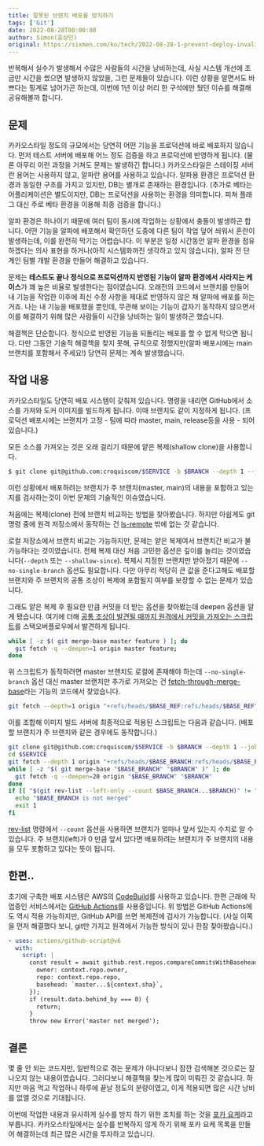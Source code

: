 ```yaml
---
title: 잘못된 브랜치 배포를 방지하기
tags: ['Git']
date: 2022-08-28T00:00:00
author: Simon(윤상민)
original: https://sixmen.com/ko/tech/2022-08-28-1-prevent-deploy-invalid-branch/
---
```


반복해서 실수가 발생해서 수많은 사람들의 시간을 낭비하는데, 사실 시스템 개선에 조금만 시간을 썼으면 발생하지 않았을, 그런 문제들이 있습니다. 이런 상황을 알면서도 바쁘다는 핑계로 넘어가곤 하는데, 이번에 1년 이상 머리 한 구석에만 뒀던 이슈를 해결해 공유해볼까 합니다.

<!--more-->

## 문제

카카오스타일 정도의 규모에서는 당연히 어떤 기능을 프로덕션에 바로 배포하지 않습니다. 먼저 테스트 서버에 배포해 어느 정도 검증을 하고 프로덕션에 반영하게 됩니다. (물론 아무리 이런 과정을 거쳐도 문제는 발생하긴 합니다.) 카카오스타일은 스테이징 서버란 용어는 사용하지 않고, 알파란 용어를 사용하고 있습니다. 알파용 환경은 프로덕션 환경과 동일한 구조를 가지고 있지만, DB는 별개로 존재하는 환경입니다. (추가로 베타는 어플리케이션은 별도이지만, DB는 프로덕션을 사용하는 환경을 의미합니다. 피쳐 플래그 대신 주로 베타 환경을 이용해 최종 검증을 합니다.)

알파 환경은 하나이기 때문에 여러 팀이 동시에 작업하는 상황에서 충돌이 발생하곤 합니다. 어떤 기능을 알파에 배포해서 확인하던 도중에 다른 팀이 작업 덮어 씌워서 혼란이 발생하는데, 이를 완전히 막기는 어렵습니다. 이 부분은 일정 시간동안 알파 환경을 점유하겠다는 의사 표현을 하거나(아직 시스템화까진 생각하고 있지 않습니다), 알파 전 단계인 팀별 개발 환경을 만들어 해결하고 있습니다.

문제는 **테스트도 끝나 정식으로 프로덕션까지 반영된 기능이 알파 환경에서 사라지는 케이스**가 꽤 높은 비율로 발생한다는 점이였습니다. 오래전의 코드에서 브랜치를 만들어 내 기능을 작업한 이후에 최신 수정 사항을 제대로 반영하지 않은 채 알파에 배포를 하는 거죠. 나는 내 기능을 배포했을 뿐인데, 무관해 보이는 기능이 갑자기 동작하지 않으면서 이를 해결하기 위해 많은 사람들이 시간을 낭비하는 일이 발생하곤 했습니다.

해결책은 단순합니다. 정식으로 반영된 기능을 되돌리는 배포를 할 수 없게 막으면 됩니다. 다만 그동안 기술적 해결책을 찾지 못해, 규칙으로 정했지만(알파 배포시에는 main 브랜치를 포함해서 주세요!) 당연히 문제는 계속 발생했습니다.

## 작업 내용

카카오스타일도 당연히 배포 시스템이 갖춰져 있습니다. 명령을 내리면 GitHub에서 소스를 가져와 도커 이미지를 빌드하게 됩니다. 이때 브랜치도 같이 지정하게 됩니다. (프로덕션 배포시에는 브랜치가 고정 - 팀에 따라 master, main, release등을 사용 - 되어 있습니다.)

모든 소스를 가져오는 것은 오래 걸리기 때문에 얕은 복제(shallow clone)을 사용합니다.

```bash
$ git clone git@github.com:croquiscom/$SERVICE -b $BRANCH --depth 1 --jobs 2
```

이런 상황에서 배포하려는 브랜치가 주 브랜치(master, main)의 내용을 포함하고 있는지를 검사하는것이 이번 문제의 기술적인 이슈였습니다.

처음에는 복제(clone) 전에 브랜치 비교하는 방법을 찾아봤습니다. 하지만 아쉽게도 git 명령 중에 원격 저장소에서 동작하는 건 [ls-remote](https://git-scm.com/docs/git-ls-remote.html) 밖에 없는 것 같습니다.

로컬 저장소에서 브랜치 비교는 가능하지만, 문제는 얕은 복제여서 브랜치간 비교가 불가능하다는 것이였습니다. 전체 복제 대신 처음 고민한 옵션은 깊이를 늘리는 것이였습니다(`--depth` 또는 `--shallow-since`). 복제시 지정한 브랜치만 받아졌기 때문에 `--no-single-branch` 옵션도 필요합니다. 다만 아무리 적당히 큰 값을 준다고해도 배포할 브랜치와 주 브랜치의 공통 조상이 복제에 포함될지 여부를 보장할 수 없는 문제가 있습니다.

그래도 얕은 복제 후 필요한 만큼 커밋을 더 받는 옵션을 찾아봤는데 deepen 옵션을 알게 됐습니다. 여기에 더해 [공통 조상이 발견될 때까지 원격에서 커밋을 가져오는 스크립트](https://stackoverflow.com/a/56113247)를 스택오버플로우에서 발견하게 됩니다.

```bash
while [ -z $( git merge-base master feature ) ]; do
  git fetch -q --deepen=1 origin master feature;
done
```

위 스크립트가 동작하려면 master 브랜치도 로컬에 존재해야 하는데 `--no-single-branch` 옵션 대신 master 브랜치만 추가로 가져오는 건 [fetch-through-merge-base](https://github.com/rmacklin/fetch-through-merge-base)라는 기능의 코드에서 찾았습니다.

```bash
git fetch --depth=1 origin "+refs/heads/$BASE_REF:refs/heads/$BASE_REF"
```

이를 조합해 이미지 빌드 서버에 최종적으로 적용된 스크립트는 다음과 같습니다. (배포할 브랜치가 주 브랜치와 같은 경우에도 동작합니다.)

```bash
git clone git@github.com:croquiscom/$SERVICE -b $BRANCH --depth 1 --jobs 2
cd $SERVICE
git fetch --depth 1 origin "+refs/heads/$BASE_BRANCH:refs/heads/$BASE_BRANCH" || echo 'same branch'
while [ -z "$( git merge-base "$BASE_BRANCH" "$BRANCH" )" ]; do
  git fetch -q --deepen=20 origin "$BASE_BRANCH" "$BRANCH"
done
if [[ "$(git rev-list --left-only --count $BASE_BRANCH...$BRANCH)" != "0" ]]; then
  echo "$BASE_BRANCH is not merged"
  exit 1
fi
```

[rev-list](https://git-scm.com/docs/git-rev-list) 명령에서 `--count` 옵션을 사용하면 브랜치가 얼마나 앞서 있는지 수치로 알 수 있습니다. 주 브랜치(left)가 0 만큼 앞서 있다면 배포하려는 브랜치가 주 브랜치의 내용을 모두 포함하고 있다는 뜻이 됩니다.

## 한편..

초기에 구축한 배포 시스템은 AWS의 [CodeBuild](https://aws.amazon.com/ko/codebuild/)를 사용하고 있습니다. 한편 근래에 작업중인 서비스에서는 [GitHub Actions](https://github.com/features/actions)를 사용중입니다. 위 방법은 GitHub Actions에도 역시 적용 가능하지만, GitHub API를 쓰면 복제전에 검사가 가능합니다. (사실 이쪽을 먼저 해결했다 보니, git만 가지고 원격에서 가능한 방식이 있나 한참 찾아봤습니다.)

```yaml
- uses: actions/github-script@v6
  with:
    script: |
      const result = await github.rest.repos.compareCommitsWithBasehead({
        owner: context.repo.owner,
        repo: context.repo.repo,
        basehead: `master...${context.sha}`,
      });
      if (result.data.behind_by === 0) {
        return;
      }
      throw new Error('master not merged');
```

## 결론

몇 줄 안 되는 코드지만, 일반적으로 겪는 문제가 아니다보니 잠깐 검색해본 것으로는 잘 나오지 않는 내용이였습니다. 그러다보니 해결책을 찾는게 많이 미뤄진 것 같습니다. 하지만 마음 먹고 작업하니 하루에 끝날 정도의 분량이였고, 이게 적용되면 많은 시간 낭비를 없앨 것으로 기대됩니다.

이번에 작업한 내용과 유사하게 실수를 방지 하기 위한 조치를 하는 것을 [포카 요케](https://ko.wikipedia.org/wiki/%ED%8F%AC%EC%B9%B4_%EC%9A%94%EC%BC%80)라고 부릅니다. 카카오스타일에서는 실수를 반복하지 않게 하기 위해 포카 요케 목록을 만들어 해결하는데 최근 많은 시간을 투자하고 있습니다.
